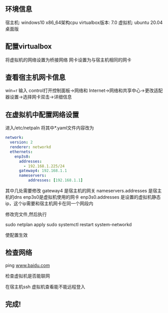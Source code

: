 ## 环境信息

宿主机: windows10 x86_64架构cpu
virtualbox版本: 7.0
虚拟机: ubuntu 20.04 桌面版

## 配置virtualbox

将虚拟机的网络设置为桥接网络
网卡设置为与宿主机相同的网卡

## 查看宿主机网卡信息

win+r 输入 control打开控制面板->网络和 Internet->网络和共享中心->更改适配器设置->选择网卡双击->详细信息

## 在虚拟机中配置网络设置

进入/etc/netpaln
将其中*.yaml文件内容改为
```yaml
network:
  version: 2
  renderer: networkd
  ethernets:
    enp3s0:
      addresses:
        - 192.168.1.225/24
      gateway4: 192.168.1.1
      nameservers:
          addresses: [192.168.1.1]
```
其中几处需要修改
gateway4 是宿主机的网关
nameservers.addresses 是宿主机的dns
enp3s0是虚拟机使用的网卡
enp3s0.addresses 是设置的虚拟机静态ip，这个ip需要和宿主机网卡在同一个网段内

修改完文件,然后执行

sudo netplan apply
sudo systemctl restart system-networkd

使配置生效

## 检查网络

ping www.baidu.com

检查虚拟机是否能联网

在宿主机ssh 虚拟机查看能不能远程登入

## 完成!